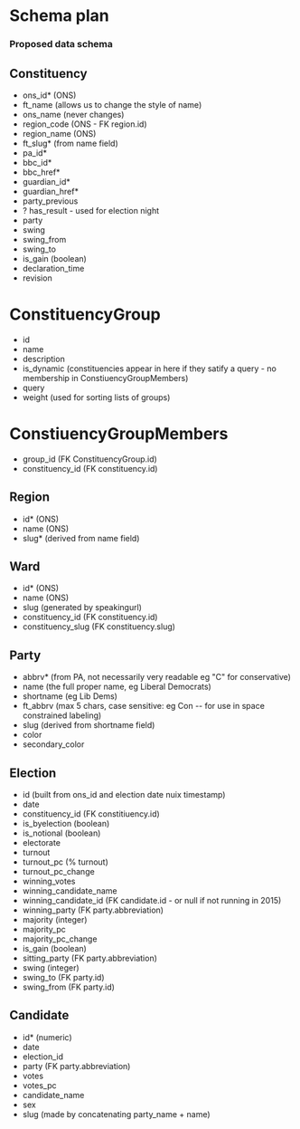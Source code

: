 # Schema plan

### Proposed data schema

## Constituency
+ ons_id* (ONS)
+ ft_name (allows us to change the style of name)
+ ons_name (never changes)
+ region_code (ONS - FK region.id) 
+ region_name (ONS)
+ ft_slug* (from name field)
+ pa_id*
+ bbc_id*
+ bbc_href*
+ guardian_id*
+ guardian_href*
+ party_previous
+ ? has_result - used for election night
+ party
+ swing
+ swing_from
+ swing_to
+ is_gain (boolean)
+ declaration_time
+ revision

# ConstituencyGroup
+ id
+ name
+ description
+ is_dynamic (constituencies appear in here if they satify a query - no membership in ConstiuencyGroupMembers)
+ query
+ weight (used for sorting lists of groups)

# ConstiuencyGroupMembers
+ group_id (FK ConstituencyGroup.id)
+ constituency_id (FK constituency.id)

## Region
+ id* (ONS)
+ name (ONS)
+ slug* (derived from name field)

## Ward
+ id* (ONS)
+ name (ONS)
+ slug (generated by speakingurl)
+ constituency_id (FK constituency.id)
+ constituency_slug (FK constituency.slug)

## Party
+ abbrv* (from PA, not necessarily very readable eg "C" for conservative)
+ name (the full proper name, eg Liberal Democrats)
+ shortname (eg Lib Dems)
+ ft_abbrv (max 5 chars, case sensitive: eg Con --  for use in space constrained labeling)
+ slug (derived from shortname field)
+ color
+ secondary_color

## Election
+ id (built from ons_id and election date nuix timestamp)
+ date
+ constituency_id (FK constitiuency.id)
+ is_byelection (boolean)
+ is_notional (boolean)
+ electorate
+ turnout
+ turnout_pc (% turnout)
+ turnout_pc_change
+ winning_votes
+ winning_candidate_name
+ winning_candidate_id (FK candidate.id - or null if not running in 2015)
+ winning_party (FK party.abbreviation)
+ majority (integer)
+ majority_pc
+ majority_pc_change
+ is_gain (boolean)
+ sitting_party (FK party.abbreviation)
+ swing (integer)
+ swing_to (FK party.id)
+ swing_from (FK party.id)

## Candidate

+ id* (numeric)
+ date
+ election_id
+ party (FK party.abbreviation)
+ votes
+ votes_pc
+ candidate_name
+ sex
+ slug (made by concatenating party_name + name)